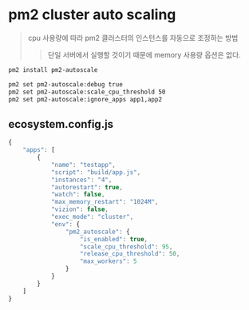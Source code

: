 # pm2 cluster auto scaling

> cpu 사용량에 따라 pm2 클러스터의 인스턴스를 자동으로 조정하는 방법
>
> > 단일 서버에서 실행할 것이기 때문에 memory 사용량 옵션은 없다.

```sh
pm2 install pm2-autoscale

pm2 set pm2-autoscale:debug true
pm2 set pm2-autoscale:scale_cpu_threshold 50
pm2 set pm2-autoscale:ignore_apps app1,app2
```

## ecosystem.config.js

```js
{
    "apps": [
        {
            "name": "testapp",
            "script": "build/app.js",
            "instances": "4",
            "autorestart": true,
            "watch": false,
            "max_memory_restart": "1024M",
            "vizion": false,
            "exec_mode": "cluster",
            "env": {
                "pm2_autoscale": {
                    "is_enabled": true,
                    "scale_cpu_threshold": 95,
                    "release_cpu_threshold": 50,
                    "max_workers": 5
                }
            }
        }
    ]
}
```
